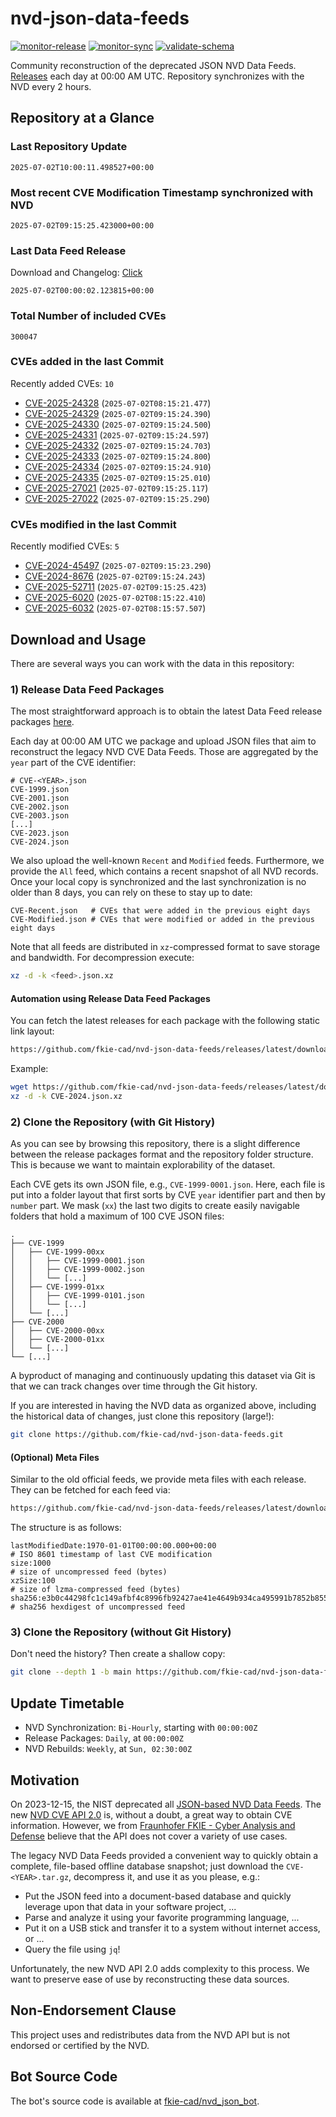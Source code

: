 # nvd-json-data-feeds

[![monitor-release](https://github.com/fkie-cad/nvd-json-data-feeds/actions/workflows/monitor_release.yml/badge.svg)](https://github.com/fkie-cad/nvd-json-data-feeds/actions/workflows/monitor_release.yml)
[![monitor-sync](https://github.com/fkie-cad/nvd-json-data-feeds/actions/workflows/monitor_sync.yml/badge.svg)](https://github.com/fkie-cad/nvd-json-data-feeds/actions/workflows/monitor_sync.yml)
[![validate-schema](https://github.com/fkie-cad/nvd-json-data-feeds/actions/workflows/validate_schema.yml/badge.svg)](https://github.com/fkie-cad/nvd-json-data-feeds/actions/workflows/validate_schema.yml)

Community reconstruction of the deprecated JSON NVD Data Feeds.
[Releases](https://github.com/fkie-cad/nvd-json-data-feeds/releases/latest) each day at 00:00 AM UTC.
Repository synchronizes with the NVD every 2 hours.

## Repository at a Glance

### Last Repository Update

```plain
2025-07-02T10:00:11.498527+00:00
```

### Most recent CVE Modification Timestamp synchronized with NVD

```plain
2025-07-02T09:15:25.423000+00:00
```

### Last Data Feed Release

Download and Changelog: [Click](https://github.com/fkie-cad/nvd-json-data-feeds/releases/latest)

```plain
2025-07-02T00:00:02.123815+00:00
```

### Total Number of included CVEs

```plain
300047
```

### CVEs added in the last Commit

Recently added CVEs: `10`

- [CVE-2025-24328](CVE-2025/CVE-2025-243xx/CVE-2025-24328.json) (`2025-07-02T08:15:21.477`)
- [CVE-2025-24329](CVE-2025/CVE-2025-243xx/CVE-2025-24329.json) (`2025-07-02T09:15:24.390`)
- [CVE-2025-24330](CVE-2025/CVE-2025-243xx/CVE-2025-24330.json) (`2025-07-02T09:15:24.500`)
- [CVE-2025-24331](CVE-2025/CVE-2025-243xx/CVE-2025-24331.json) (`2025-07-02T09:15:24.597`)
- [CVE-2025-24332](CVE-2025/CVE-2025-243xx/CVE-2025-24332.json) (`2025-07-02T09:15:24.703`)
- [CVE-2025-24333](CVE-2025/CVE-2025-243xx/CVE-2025-24333.json) (`2025-07-02T09:15:24.800`)
- [CVE-2025-24334](CVE-2025/CVE-2025-243xx/CVE-2025-24334.json) (`2025-07-02T09:15:24.910`)
- [CVE-2025-24335](CVE-2025/CVE-2025-243xx/CVE-2025-24335.json) (`2025-07-02T09:15:25.010`)
- [CVE-2025-27021](CVE-2025/CVE-2025-270xx/CVE-2025-27021.json) (`2025-07-02T09:15:25.117`)
- [CVE-2025-27022](CVE-2025/CVE-2025-270xx/CVE-2025-27022.json) (`2025-07-02T09:15:25.290`)


### CVEs modified in the last Commit

Recently modified CVEs: `5`

- [CVE-2024-45497](CVE-2024/CVE-2024-454xx/CVE-2024-45497.json) (`2025-07-02T09:15:23.290`)
- [CVE-2024-8676](CVE-2024/CVE-2024-86xx/CVE-2024-8676.json) (`2025-07-02T09:15:24.243`)
- [CVE-2025-52711](CVE-2025/CVE-2025-527xx/CVE-2025-52711.json) (`2025-07-02T09:15:25.423`)
- [CVE-2025-6020](CVE-2025/CVE-2025-60xx/CVE-2025-6020.json) (`2025-07-02T08:15:22.410`)
- [CVE-2025-6032](CVE-2025/CVE-2025-60xx/CVE-2025-6032.json) (`2025-07-02T08:15:57.507`)


## Download and Usage

There are several ways you can work with the data in this repository:

### 1) Release Data Feed Packages

The most straightforward approach is to obtain the latest Data Feed release packages [here](https://github.com/fkie-cad/nvd-json-data-feeds/releases/latest).

Each day at 00:00 AM UTC we package and upload JSON files that aim to reconstruct the legacy NVD CVE Data Feeds.
Those are aggregated by the `year` part of the CVE identifier:

```
# CVE-<YEAR>.json
CVE-1999.json
CVE-2001.json
CVE-2002.json
CVE-2003.json
[...]
CVE-2023.json
CVE-2024.json
```

We also upload the well-known `Recent` and `Modified` feeds.
Furthermore, we provide the `All` feed, which contains a recent snapshot of all NVD records.
Once your local copy is synchronized and the last synchronization is no older than 8 days, you can rely on these to stay up to date:

```plain
CVE-Recent.json   # CVEs that were added in the previous eight days
CVE-Modified.json # CVEs that were modified or added in the previous eight days
```

Note that all feeds are distributed in `xz`-compressed format to save storage and bandwidth.
For decompression execute:

```sh
xz -d -k <feed>.json.xz
```

#### Automation using Release Data Feed Packages

You can fetch the latest releases for each package with the following static link layout:

```sh
https://github.com/fkie-cad/nvd-json-data-feeds/releases/latest/download/CVE-<YEAR>.json.xz
```

Example:

```sh
wget https://github.com/fkie-cad/nvd-json-data-feeds/releases/latest/download/CVE-2024.json.xz
xz -d -k CVE-2024.json.xz
```

### 2) Clone the Repository (with Git History)

As you can see by browsing this repository, there is a slight difference between the release packages format and the repository folder structure.
This is because we want to maintain explorability of the dataset.

Each CVE gets its own JSON file, e.g., `CVE-1999-0001.json`.
Here, each file is put into a folder layout that first sorts by CVE `year` identifier part and then by `number` part.
We mask (`xx`) the last two digits to create easily navigable folders that hold a maximum of 100 CVE JSON files:

```plain
.
├── CVE-1999
│   ├── CVE-1999-00xx
│   │   ├── CVE-1999-0001.json
│   │   ├── CVE-1999-0002.json
│   │   └── [...]
│   ├── CVE-1999-01xx
│   │   ├── CVE-1999-0101.json
│   │   └── [...]
│   └── [...]
├── CVE-2000
│   ├── CVE-2000-00xx
│   ├── CVE-2000-01xx
│   └── [...]
└── [...]
```

A byproduct of managing and continuously updating this dataset via Git is that we can track changes over time through the Git history.

If you are interested in having the NVD data as organized above, including the historical data of changes, just clone this repository (large!):

```sh
git clone https://github.com/fkie-cad/nvd-json-data-feeds.git
```

#### (Optional) Meta Files

Similar to the old official feeds, we provide meta files with each release. They can be fetched for each feed via:

```sh
https://github.com/fkie-cad/nvd-json-data-feeds/releases/latest/download/CVE-<YEAR>.meta
```

The structure is as follows:

```plain
lastModifiedDate:1970-01-01T00:00:00.000+00:00                          # ISO 8601 timestamp of last CVE modification
size:1000                                                               # size of uncompressed feed (bytes)
xzSize:100                                                              # size of lzma-compressed feed (bytes)
sha256:e3b0c44298fc1c149afbf4c8996fb92427ae41e4649b934ca495991b7852b855 # sha256 hexdigest of uncompressed feed
```

### 3) Clone the Repository (without Git History)

Don't need the history? Then create a shallow copy:

```sh
git clone --depth 1 -b main https://github.com/fkie-cad/nvd-json-data-feeds.git
```


## Update Timetable

* NVD Synchronization: `Bi-Hourly`, starting with `00:00:00Z`
* Release Packages: `Daily`, at `00:00:00Z`
* NVD Rebuilds: `Weekly`, at `Sun, 02:30:00Z`


## Motivation

On 2023-12-15, the NIST deprecated all [JSON-based NVD Data Feeds](https://nvd.nist.gov/vuln/data-feeds#divRetirementBanner-1).
The new [NVD CVE API 2.0](https://nvd.nist.gov/developers/vulnerabilities) is, without a doubt, a great way to obtain CVE information.
However, we from [Fraunhofer FKIE - Cyber Analysis and Defense](https://www.fkie.fraunhofer.de/en/departments/cad.html) believe that the API does not cover a variety of use cases.

The legacy NVD Data Feeds provided a convenient way to quickly obtain a complete, file-based offline database snapshot; just download the `CVE-<YEAR>.tar.gz`, decompress it, and use it as you please, e.g.:

- Put the JSON feed into a document-based database and quickly leverage upon that data in your software project, ...
- Parse and analyze it using your favorite programming language, ...
- Put it on a USB stick and transfer it to a system without internet access, or ...
- Query the file using `jq`!

Unfortunately, the new NVD API 2.0 adds complexity to this process.
We want to preserve ease of use by reconstructing these data sources.

## Non-Endorsement Clause

This project uses and redistributes data from the NVD API but is not endorsed or certified by the NVD.

## Bot Source Code

The bot's source code is available at [fkie-cad/nvd\_json\_bot](https://github.com/fkie-cad/nvd_json_bot).